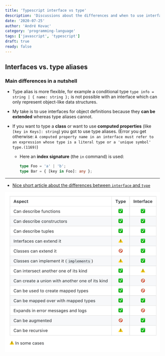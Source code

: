 ```yaml
---
title: 'Typescript interface vs type'
description: 'Discussions about the differences and when to use interfaces vs types.'
date: '2020-07-25'
author: 'André Kovac'
category: 'programming-language'
tags: ['javascript', 'typescript']
draft: true
ready: false
---
```


## Interfaces vs. type aliases

### Main differences in a nutshell

- Type alias is more flexible, for example a conditional type `type info = string | { name: string };` is not possible with an interface which can only represent object-like data structures.

- My take is to use interfaces for object definitions because they **can be extended** whereas type aliases cannot.

- If you want to type a **class** or want to use **computed properties** (like `[key in Keys]: string`) you got to use type aliases. (Error you get otherwise: `A computed property name in an interface must refer to an expression whose type is a literal type or a 'unique symbol' type.(1169)`)

  - Here an **index signature** (the `in` command) is used:

    ```ts
    type Foo = 'a' | 'b';
    type Bar = { [key in Foo]: any };
    ```

---

- [Nice short article about the differences between `interface` and `type`](https://pawelgrzybek.com/typescript-interface-vs-type/)

![interfaces vs. types](./InterfacesVsTypes.jpg)
